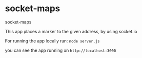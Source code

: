 socket-maps
===========

socket-maps

This app places a marker to the given address, by using socket.io

For running the app locally run:
`node server.js`

you can see the app running on `http://localhost:3000`
